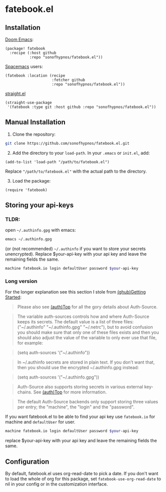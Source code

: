 # fatebook.el


## Installation 

[Doom Emacs](https://github.com/hlissner/doom-emacs):

```elisp
(package! fatebook
  :recipe (:host github
           :repo "sonofhypnos/fatebook.el"))
```


[Spacemacs](http://spacemacs.org) users:

```elisp
(fatebook :location (recipe
                     :fetcher github
                     :repo "sonofhypnos/fatebook.el"))
```

[straight.el](https://github.com/raxod502/straight.el)

``` emacs-lisp
(straight-use-package
 '(fatebook :type git :host github :repo "sonofhypnos/fatebook.el"))
```

## Manual Installation

1. Clone the repository:

```bash
git clone https://github.com/sonofhypnos/fatebook.el.git
```

2. Add the directory to your `load-path`. In your `.emacs` or `init.el`, add:

```elisp
(add-to-list 'load-path "/path/to/fatebook.el")
```

Replace `"/path/to/fatebook.el"` with the actual path to the directory.

3. Load the package:

```elisp
(require 'fatebook)
```


## Storing your api-keys


### TLDR: 
open `~/.authinfo.gpg` with emacs:

``` sh
emacs ~/.authinfo.gpg
```

(or (not recommended) `~/.authinfo` if you want to store your secrets unencrypted). Replace $your-api-key with your api key and leave the remaining fields the same.
``` sh
machine fatebook.io login defaultUser password $your-api-key
```


### Long version


For the longer explanation see this section I stole from [(ghub)Getting Started](https://magit.vc/manual/ghub/Storing-a-Token.html):

> Please also see [(auth)Top](https://www.gnu.org/software/emacs/manual/html_node/auth/index.html#Top) for all the gory details about Auth-Source.

> The variable auth-sources controls how and where Auth-Source keeps its secrets. The default value is a list of three files: ("~/.authinfo" "~/.authinfo.gpg" "~/.netrc"), but to avoid confusion you should make sure that only one of these files exists and then you should also adjust the value of the variable to only ever use that file, for example:

> (setq auth-sources '("~/.authinfo"))

> In ~/.authinfo secrets are stored in plain text. If you don’t want that, then you should use the encrypted ~/.authinfo.gpg instead:

> (setq auth-sources '("~/.authinfo.gpg"))

> Auth-Source also supports storing secrets in various external key-chains. See [(auth)Top](https://www.gnu.org/software/emacs/manual/html_node/auth/index.html#Top) for more information. 

> The default Auth-Source backends only support storing three values per entry; the "machine", the "login" and the "password".

If you want fatebook.el to be able to find your api key use `fatebook.io` for machine and `defaultUser` for user.




``` sh
machine fatebook.io login defaultUser password $your-api-key
```

replace $your-api-key with your api key and leave the remaining fields the same.

## Configuration

By default, fatebook.el uses org-read-date to pick a date. If you don't want to load the whole of org for this package, set `fatebook-use-org-read-date` to nil in your config or in the customization interface.
